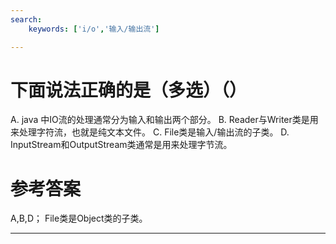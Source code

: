 ```yaml
---
search:
    keywords: ['i/o','输入/输出流']

---
```


# 下面说法正确的是（多选）（）

A. java 中IO流的处理通常分为输入和输出两个部分。
B. Reader与Writer类是用来处理字符流，也就是纯文本文件。
C. File类是输入/输出流的子类。
D. InputStream和OutputStream类通常是用来处理字节流。

# 参考答案

A,B,D；
File类是Object类的子类。

---